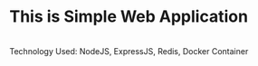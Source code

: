 # This is Simple Web Application 
<br>
Technology Used: NodeJS, ExpressJS, Redis, Docker Container
</br>